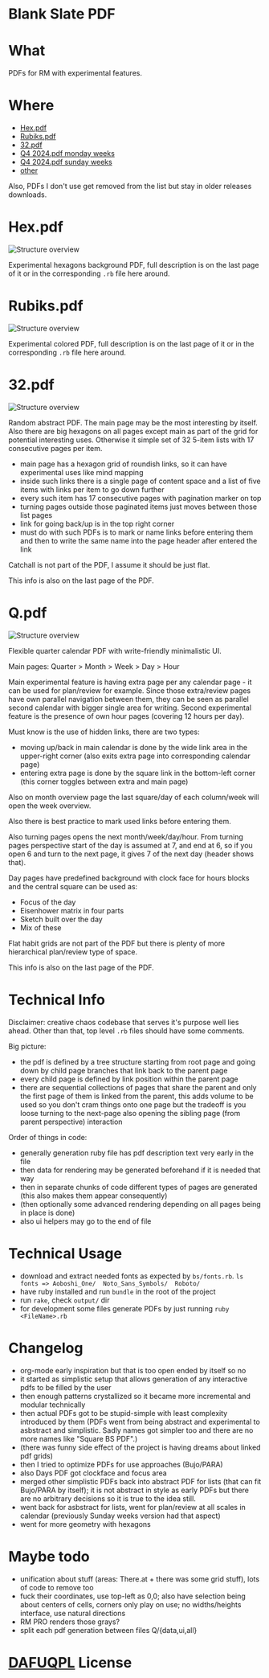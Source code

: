# Blank Slate PDF

# What

PDFs for RM with experimental features.

# Where

- [Hex.pdf](https://github.com/sowcow/blank_slate_pdf/releases/latest/download/Hex.pdf)
- [Rubiks.pdf](https://github.com/sowcow/blank_slate_pdf/releases/latest/download/Rubiks.pdf)
- [32.pdf](https://github.com/sowcow/blank_slate_pdf/releases/latest/download/32.pdf)
- [Q4 2024.pdf monday weeks](https://github.com/sowcow/blank_slate_pdf/releases/latest/download/2024_Q4_MON.pdf)
- [Q4 2024.pdf sunday weeks](https://github.com/sowcow/blank_slate_pdf/releases/latest/download/2024_Q4_SUN.pdf)
- [other](https://github.com/sowcow/blank_slate_pdf/releases/latest/)

Also, PDFs I don't use get removed from the list but stay in older releases downloads.


# Hex.pdf

![Structure overview](output/COLOR_Hex.png?raw=true)

Experimental hexagons background PDF, full description is on the last page of it or in the corresponding `.rb` file here around.

# Rubiks.pdf

![Structure overview](output/COLOR_Rubiks.png?raw=true)

Experimental colored PDF, full description is on the last page of it or in the corresponding `.rb` file here around.

# 32.pdf

![Structure overview](output/COLOR_32.png?raw=true)

Random abstract PDF.
The main page may be the most interesting by itself.
Also there are big hexagons on all pages except main as part of the grid for potential interesting uses.
Otherwise it simple set of 32 5-item lists with 17 consecutive pages per item.

- main page has a hexagon grid of roundish links,
  so it can have experimental uses like mind mapping
- inside such links there is a single page of content space and a list of five items with links per item to go down further
- every such item has 17 consecutive pages with pagination marker on top
- turning pages outside those paginated items just moves between those list pages
- link for going back/up is in the top right corner
- must do with such PDFs is to mark or name links before entering them and then to write the same name into the page header after entered the link

Catchall is not part of the PDF, I assume it should be just flat.

This info is also on the last page of the PDF.


# Q.pdf

![Structure overview](output/COLOR_Q.png?raw=true)

Flexible quarter calendar PDF with write-friendly minimalistic UI.

Main pages: Quarter > Month > Week > Day > Hour

Main experimental feature is having extra page per any calendar page - it can be used for plan/review for example.
Since those extra/review pages have own parallel navigation between them, they can be seen as parallel second calendar with bigger single area for writing.
Second experimental feature is the presence of own hour pages (covering 12 hours per day).

Must know is the use of hidden links, there are two types:
- moving up/back in main calendar is done by the wide link area in the upper-right corner (also exits extra page into corresponding calendar page)
- entering extra page is done by the square link in the bottom-left corner (this corner toggles between extra and main page)

Also on month overview page the last square/day of each column/week will open the week overview.

Also there is best practice to mark used links before entering them.

Also turning pages opens the next month/week/day/hour.
From turning pages perspective start of the day is assumed at 7, and end at 6, so if you open 6 and turn to the next page, it gives 7 of the next day (header shows that).

Day pages have predefined background with clock face for hours blocks and the central square can be used as:
- Focus of the day
- Eisenhower matrix in four parts
- Sketch built over the day
- Mix of these

Flat habit grids are not part of the PDF but there is plenty of more hierarchical plan/review type of space.

This info is also on the last page of the PDF.

# Technical Info

Disclaimer: creative chaos codebase that serves it's purpose well lies ahead.
Other than that, top level `.rb` files should have some comments.

Big picture:

- the pdf is defined by a tree structure starting from root page and going down by child page branches that link back to the parent page
- every child page is defined by link position within the parent page
- there are sequential collections of pages that share the parent and only the first page of them is linked from the parent, this adds volume to be used so you don't cram things onto one page but the tradeoff is you loose turning to the next-page also opening the sibling page (from parent perspective) interaction

Order of things in code:

- generally generation ruby file has pdf description text very early in the file
- then data for rendering may be generated beforehand if it is needed that way
- then in separate chunks of code different types of pages are generated
  (this also makes them appear consequently)
- (then optionally some advanced rendering depending on all pages being in place is done)
- also ui helpers may go to the end of file

# Technical Usage

- download and extract needed fonts as expected by `bs/fonts.rb`.
  `ls fonts => Aoboshi_One/  Noto_Sans_Symbols/  Roboto/`
- have ruby installed and run `bundle` in the root of the project
- run `rake`, check `output/` dir
- for development some files generate PDFs by just running `ruby <FileName>.rb`

# Changelog

- org-mode early inspiration but that is too open ended by itself so no 
- it started as simplistic setup that allows generation of any interactive pdfs to be filled by the user
- then enough patterns crystallized so it became more incremental and modular technically
- then actual PDFs got to be stupid-simple with least complexity introduced by them
  (PDFs went from being abstract and experimental to asbstract and simplistic. Sadly names got simpler too and there are no more names like "Square BS PDF".)
- (there was funny side effect of the project is having dreams about linked pdf grids)
- then I tried to optimize PDFs for use approaches (Bujo/PARA)
- also Days PDF got clockface and focus area
- merged other simplistic PDFs back into abstract PDF for lists (that can fit Bujo/PARA by itself);
  it is not abstract in style as early PDFs but there are no arbitrary decisions so it is true to the idea still.
- went back for asbstract for lists, went for plan/review at all scales in calendar (previously Sunday weeks version had that aspect)
- went for more geometry with hexagons

# Maybe todo

- unification about stuff (areas: There.at + there was some grid stuff), lots of code to remove too
- fuck their coordinates, use top-left as 0,0; also have selection being about centers of cells, corners only play on use; no widths/heights interface, use natural directions
- RM PRO renders those grays?
- split each pdf generation between files Q/{data,ui,all}

# [DAFUQPL](https://github.com/dafuqpl/dafuqpl) License
